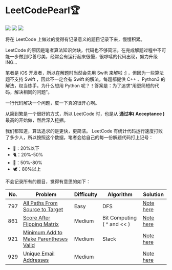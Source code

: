 # LeetCodePearl🏆

![](https://img.shields.io/badge/Player-Chris_Cheung-blue.svg) ![](https://img.shields.io/badge/Language-%20C++/Python3/Swift%20-orange.svg) ![](https://img.shields.io/badge/Status-Updating-brightgreen.svg)

将在 LeetCode 上做过的觉得有记录意义的题目记录下来，慢慢积累。

 LeetCode 的原因是笔者算法知识欠缺，代码也不够简洁。在完成解题过程中不可能一步做到尽善尽美，经常会有运行起来很慢，很啰嗦的代码出现，努力升级 ING...

笔者是 iOS 开发者，所以在解题时当然会先用 Swift 来解啦 :] ，但因为一些算法题不支持 Swift ，因此不一定会有 Swift 的解法。每题都提供 C++ 、Python3 的解法，权当练手。为什么想用 Python 呢？！答案是：为了追求“用更简短的代码，解决相同的问题”。

一行代码解决一个问题，皮一下真的很开心啊。

从简到繁是一个很好的方式，所以 LeetCode 时，也是从 **通过率( Acceptance )** 最高的开始做，然后深入挖掘。

我们都知道，算法追求的是更快，更简洁。 LeetCode 有统计代码运行速度打败了多少人，所以按照这个数据，笔者会给自己的每一份解题代码打上记号：

* 🐌：20%以下
* 🐈：20%-50%
* 🐎：50%-80%
* 🕊️：80%以上

不会记录所有的题目，觉得有意思的如下：

| No.  | Problem                                                      | Difficulty | Algorithm                  | Solution                                                     |
| ---- | ------------------------------------------------------------ | ---------- | -------------------------- | ------------------------------------------------------------ |
| 797  | [All Paths From Source to Target](https://leetcode.com/problems/all-paths-from-source-to-target/description/) | Easy       | DFS                        | [Note here](https://github.com/objchris/LeetCodePearl/tree/master/797.All%20Paths%20From%20Source%20to%20Target) |
| 861  | [Score After Flipping Matrix](https://leetcode.com/problems/score-after-flipping-matrix/) | Medium     | Bit Computing ( ^ and << ) | [Note here](https://github.com/objchris/LeetCodePearl/tree/master/861.Score%20After%20Flipping%20Matrix) |
| 921  | [Minimum Add to Make Parentheses Valid](https://leetcode.com/problems/minimum-add-to-make-parentheses-valid/) | Medium     | Stack                      | [Note here](https://github.com/objchris/LeetCodePearl/tree/master/921.Minimum%20Add%20to%20Make%20Parentheses%20Valid) |
| 929  | [Unique Email Addresses](https://leetcode.com/problems/unique-email-addresses/) | Medium     |                            | [Note here](https://github.com/objchris/LeetCodePearl/tree/master/929.Unique%20Email%20Addresses) |

